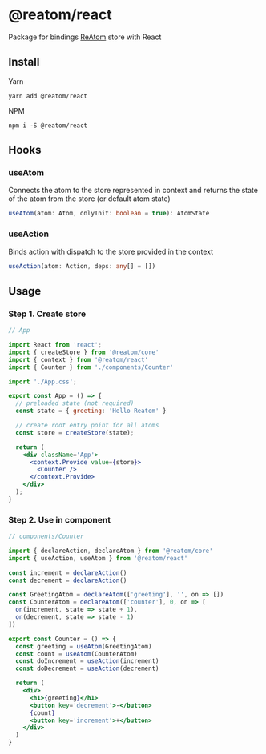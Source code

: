 # @reatom/react

Package for bindings [ReAtom](github.com/artalar/reatom) store with React


## Install

Yarn
```
yarn add @reatom/react
```

NPM
```
npm i -S @reatom/react
```

## Hooks


### useAtom
Connects the atom to the store represented in context and returns the state of the atom from the store (or default atom state)
```ts
useAtom(atom: Atom, onlyInit: boolean = true): AtomState
```

### useAction
Binds action with dispatch to the store provided in the context
```ts
useAction(atom: Action, deps: any[] = [])
``` 

## Usage

### Step 1. Create store
```jsx
// App

import React from 'react';
import { createStore } from '@reatom/core'
import { context } from '@reatom/react'
import { Counter } from './components/Counter'

import './App.css';

export const App = () => {
  // preloaded state (not required)
  const state = { greeting: 'Hello Reatom' }

  // create root entry point for all atoms
  const store = createStore(state);

  return (
    <div className='App'>
      <context.Provide value={store}>
        <Counter />
      </context.Provide>
    </div>
  );
}
```

### Step 2. Use in component

```jsx
// components/Counter

import { declareAction, declareAtom } from '@reatom/core'
import { useAction, useAtom } from '@reatom/react'

const increment = declareAction()
const decrement = declareAction()

const GreetingAtom = declareAtom(['greeting'], '', on => [])
const CounterAtom = declareAtom(['counter'], 0, on => [
  on(increment, state => state + 1),
  on(decrement, state => state - 1)
])

export const Counter = () => {
  const greeting = useAtom(GreetingAtom)
  const count = useAtom(CounterAtom)
  const doIncrement = useAction(increment)
  const doDecrement = useAction(decrement)

  return (
    <div>
      <h1>{greeting}</h1>
      <button key='decrement'>-</button>
      {count}
      <button key='increment'>+</button>
    </div>
  )
}
```